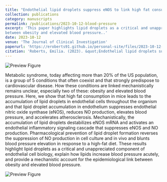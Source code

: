 ```yaml
---
title: "Endothelial lipid droplets suppress eNOS to link high fat consumption to blood pressure elevation"
collection: publications
category: manuscripts
permalink: /publications/2023-10-12-blood-pressure
excerpt: 'This paper highlights lipid droplets as a critical and unappreciated component of endothelial cell biology, explain how lipids increase blood pressure acutely, and provide a mechanistic account for the epidemiological link
between obesity and elevated blood pressure..'
date: 2023-10-12
venue: 'The Journal of Clinical Investigation'
paperurl: 'https://eroberts91.github.io/personal-site/files/2023-10-12-blood-pressure/2023-10-12-blood-pressure.pdf'
citation: 'Roberts, Emilia. (2023). &quot;Endothelial lipid droplets suppress eNOS to link high fat consumption to blood pressure elevation.&quot; <i>The Journal of Clinical Investigation</i>. 133(24).'
---
```


![Preview Figure](https://eroberts91.github.io/personal-site/files/2023-10-12-blood-pressure/blood-pressure1.png?raw=true)

Metabolic syndrome, today affecting more than 20% of the US population, is a group of 5 conditions that often coexist
and that strongly predispose to cardiovascular disease. How these conditions are linked mechanistically remains unclear,
especially two of these: obesity and elevated blood pressure. Here, we show that high fat consumption in mice leads to
the accumulation of lipid droplets in endothelial cells throughout the organism and that lipid droplet accumulation in
endothelium suppresses endothelial nitric oxide synthase (eNOS), reduces NO production, elevates blood pressure, and
accelerates atherosclerosis. Mechanistically, the accumulation of lipid droplets destabilizes eNOS mRNA and activates an
endothelial inflammatory signaling cascade that suppresses eNOS and NO production. Pharmacological prevention of lipid
droplet formation reverses the suppression of NO production in cell culture and in vivo and blunts blood pressure elevation
in response to a high-fat diet. These results highlight lipid droplets as a critical and unappreciated component of endothelial cell biology, explain how lipids increase blood pressure acutely, and provide a mechanistic account for the epidemiological link between obesity and elevated blood pressure.

![Preview Figure](https://eroberts91.github.io/personal-site/files/2023-10-12-blood-pressure/blood-pressure2.png?raw=true)
